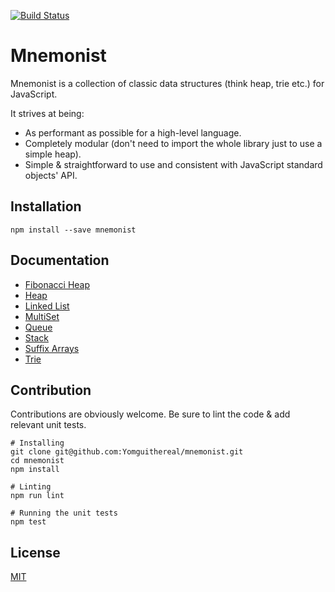 [![Build Status](https://travis-ci.org/Yomguithereal/mnemonist.svg)](https://travis-ci.org/Yomguithereal/mnemonist)


# Mnemonist

Mnemonist is a collection of classic data structures (think heap, trie etc.) for JavaScript.

It strives at being:

* As performant as possible for a high-level language.
* Completely modular (don't need to import the whole library just to use a simple heap).
* Simple & straightforward to use and consistent with JavaScript standard objects' API.

## Installation

```
npm install --save mnemonist
```

## Documentation

* [Fibonacci Heap](docs/fibonacci-heap.md)
* [Heap](docs/heap.md)
* [Linked List](docs/linked-list.md)
* [MultiSet](docs/multiset.md)
* [Queue](docs/queue.md)
* [Stack](docs/stack.md)
* [Suffix Arrays](docs/suffix-array.md)
* [Trie](docs/trie.md)

## Contribution

Contributions are obviously welcome. Be sure to lint the code & add relevant unit tests.

```
# Installing
git clone git@github.com:Yomguithereal/mnemonist.git
cd mnemonist
npm install

# Linting
npm run lint

# Running the unit tests
npm test
```

## License

[MIT](LICENSE.txt)

